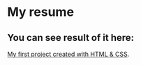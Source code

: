 # My resume

## You can see result of it here:

[My first project created with HTML & CSS](https://kabs1234.github.io/test/).
